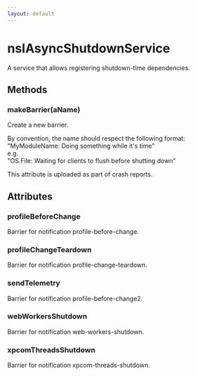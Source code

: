 ```yaml
---
layout: default
---
```


# nsIAsyncShutdownService #
  
A service that allows registering shutdown-time dependencies.  
  

## Methods ##

### makeBarrier(aName) ###
  
Create a new barrier.  
  
By convention, the name should respect the following format:  
"MyModuleName: Doing something while it's time"  
e.g.  
"OS.File: Waiting for clients to flush before shutting down"  
  
This attribute is uploaded as part of crash reports.  
  

## Attributes ##

### profileBeforeChange ###
  
Barrier for notification profile-before-change.  
  

### profileChangeTeardown ###
  
Barrier for notification profile-change-teardown.  
  

### sendTelemetry ###
  
Barrier for notification profile-before-change2.  
  

### webWorkersShutdown ###
  
Barrier for notification web-workers-shutdown.  
  

### xpcomThreadsShutdown ###
  
Barrier for notification xpcom-threads-shutdown.  
  
